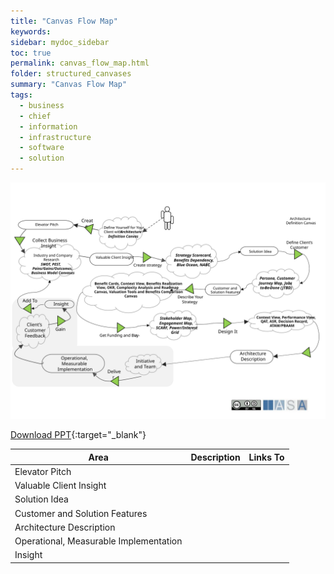 ```yaml
---
title: "Canvas Flow Map"
keywords: 
sidebar: mydoc_sidebar
toc: true
permalink: canvas_flow_map.html
folder: structured_canvases
summary: "Canvas Flow Map"
tags: 
  - business
  - chief
  - information
  - infrastructure
  - software
  - solution
---
```


![image001](media/canvas_flow_map001.svg)

[Download PPT](media/ppt/canvas_flow_map.ppt){:target="_blank"}

| Area | Description | Links To |
| --- | --- | --- |
| Elevator Pitch |   |   |
| Valuable Client Insight |   |   |
| Solution Idea |   |   |
| Customer and Solution Features |   |   |
| Architecture Description |   |   |
| Operational, Measurable Implementation |   |   |
| Insight |   |   |